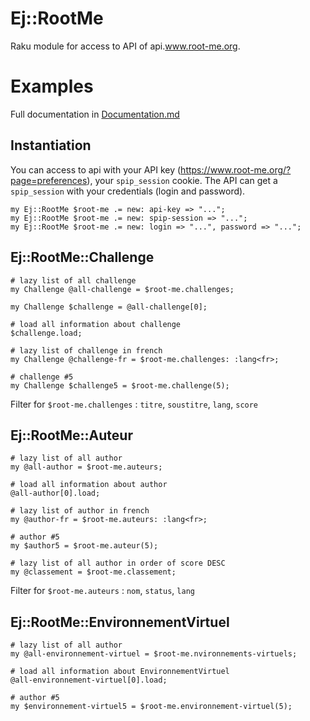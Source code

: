 # Ej::RootMe
Raku module for access to API of api.www.root-me.org.

# Examples

Full documentation in [Documentation.md](Documentation.md)

## Instantiation
You can access to api with your API key (https://www.root-me.org/?page=preferences), your `spip_session` cookie.
The API can get a `spip_session` with your credentials (login and password).
```perl6
my Ej::RootMe $root-me .= new: api-key => "...";
my Ej::RootMe $root-me .= new: spip-session => "...";
my Ej::RootMe $root-me .= new: login => "...", password => "...";
```

## Ej::RootMe::Challenge

```perl6
# lazy list of all challenge
my Challenge @all-challenge = $root-me.challenges;

my Challenge $challenge = @all-challenge[0];

# load all information about challenge
$challenge.load;

# lazy list of challenge in french
my Challenge @challenge-fr = $root-me.challenges: :lang<fr>;

# challenge #5
my Challenge $challenge5 = $root-me.challenge(5);
```

Filter for `$root-me.challenges` : `titre`, `soustitre`, `lang`, `score`

## Ej::RootMe::Auteur

```perl6
# lazy list of all author
my @all-author = $root-me.auteurs;

# load all information about author
@all-author[0].load;

# lazy list of author in french
my @author-fr = $root-me.auteurs: :lang<fr>;

# author #5
my $author5 = $root-me.auteur(5);

# lazy list of all author in order of score DESC
my @classement = $root-me.classement;
```
Filter for `$root-me.auteurs` : `nom`, `status`, `lang`

## Ej::RootMe::EnvironnementVirtuel

```perl6
# lazy list of all author
my @all-environnement-virtuel = $root-me.nvironnements-virtuels;

# load all information about EnvironnementVirtuel
@all-environnement-virtuel[0].load;

# author #5
my $environnement-virtuel5 = $root-me.environnement-virtuel(5);
```
